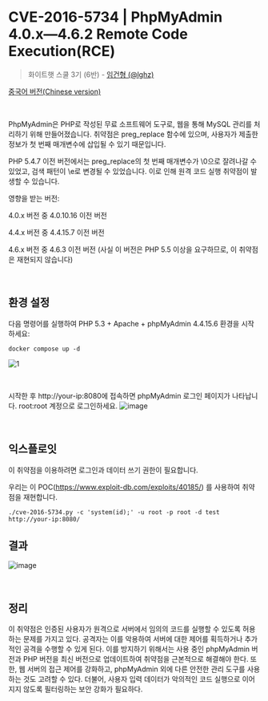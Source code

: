 # CVE-2016-5734 | PhpMyAdmin 4.0.x—4.6.2 Remote Code Execution(RCE)

> 화이트햇 스쿨 3기 (6반) - [임건형 (@lghz)](https://github.com/lghz) 

[중국어 버전(Chinese version)](README.zh-cn.md)

<br/>

PhpMyAdmin은 PHP로 작성된 무료 소프트웨어 도구로, 웹을 통해 MySQL 관리를 처리하기 위해 만들어졌습니다. 취약점은 preg_replace 함수에 있으며, 사용자가 제출한 정보가 첫 번째 매개변수에 삽입될 수 있기 때문입니다.

PHP 5.4.7 이전 버전에서는 preg_replace의 첫 번째 매개변수가 \0으로 잘려나갈 수 있었고, 검색 패턴이 \e로 변경될 수 있었습니다. 이로 인해 원격 코드 실행 취약점이 발생할 수 있습니다.

영향을 받는 버전:

4.0.x 버전 중 4.0.10.16 이전 버전

4.4.x 버전 중 4.4.15.7 이전 버전

4.6.x 버전 중 4.6.3 이전 버전 (사실 이 버전은 PHP 5.5 이상을 요구하므로, 이 취약점은 재현되지 않습니다)

<br/>

## 환경 설정

다음 명령어를 실행하여 PHP 5.3 + Apache + phpMyAdmin 4.4.15.6 환경을 시작하세요:

```
docker compose up -d 
```
![1](https://github.com/user-attachments/assets/f49ce01c-6d80-4ec6-9527-2f47c881b3c5)

</br>

시작한 후 http://your-ip:8080에 접속하면 phpMyAdmin 로그인 페이지가 나타납니다.
root:root 계정으로 로그인하세요.
![image](https://github.com/user-attachments/assets/2f6247ad-71c3-4744-89e3-58b897be6cfc)


</br>

## 익스플로잇

이 취약점을 이용하려면 로그인과 데이터 쓰기 권한이 필요합니다.

우리는 이 POC(https://www.exploit-db.com/exploits/40185/) 를 사용하여 취약점을 재현합니다.

```
./cve-2016-5734.py -c 'system(id);' -u root -p root -d test http://your-ip:8080/
```

## 결과
![image](https://github.com/user-attachments/assets/0b789a2e-843d-498a-b513-88e03b0af463)

</br>

## 정리
이 취약점은 인증된 사용자가 원격으로 서버에서 임의의 코드를 실행할 수 있도록 허용하는 문제를 가지고 있다. 공격자는 이를 악용하여 서버에 대한 제어를 획득하거나 추가적인 공격을 수행할 수 있게 된다. 이를 방지하기 위해서는 사용 중인 phpMyAdmin 버전과 PHP 버전을 최신 버전으로 업데이트하여 취약점을 근본적으로 해결해야 한다. 또한, 웹 서버의 접근 제어를 강화하고, phpMyAdmin 외에 다른 안전한 관리 도구를 사용하는 것도 고려할 수 있다. 더불어, 사용자 입력 데이터가 악의적인 코드 실행으로 이어지지 않도록 필터링하는 보안 강화가 필요하다.
